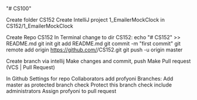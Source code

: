"# CS100" 



Create folder CS152
Create IntelliJ project 1_EmailerMockClock in CS152/1_EmailerMockClock 

Create Repo CS152
In Terminal change to dir CS152:
echo "# CS152" >> README.md
git init
git add README.md
git commit -m "first commit"
git remote add origin https://github.com/<my name>/CS152.git
git push -u origin master

Create branch via intellij
Make changes and commit, push
Make Pull request (VCS | Pull Request)

In Github Settings for repo
Collaborators add profyoni
Branches: Add master as protected branch
  check Protect this branch
  check include administrators
Assign profyoni to pull request
